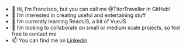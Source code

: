 - 👋 Hi, I’m Francisco, but you can call me @TitorTraveller in GitHub!
- 👀 I’m interested in creating useful and entertaining stuff
- 🌱 I’m currently learning ReactJS, a bit of VueJS
- 💞️ I’m looking to collaborate on small or medium scale projects, so feel free to contact me
- 📫 You can find me on [Linkedin](https://www.linkedin.com/in/frpoblete/)
<!---
TitorTraveller/TitorTraveller is a ✨ special ✨ repository because its `README.md` (this file) appears on your GitHub profile.
You can click the Preview link to take a look at your changes.
--->
